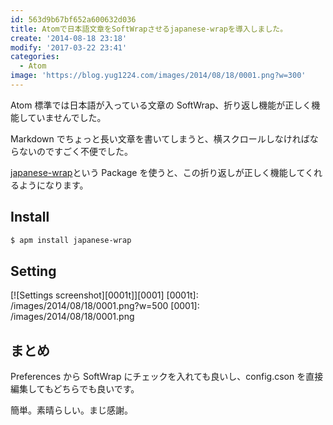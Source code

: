 ```yaml
---
id: 563d9b67bf652a600632d036
title: Atomで日本語文章をSoftWrapさせるjapanese-wrapを導入しました。
create: '2014-08-18 23:18'
modify: '2017-03-22 23:41'
categories:
  - Atom
image: 'https://blog.yug1224.com/images/2014/08/18/0001.png?w=300'
---
```


Atom 標準では日本語が入っている文章の SoftWrap、折り返し機能が正しく機能していませんでした。

Markdown でちょっと長い文章を書いてしまうと、横スクロールしなければならないのですごく不便でした。

[japanese-wrap](https://github.com/raccy/japanese-wrap)という Package を使うと、この折り返しが正しく機能してくれるようになります。

## Install

```bash
$ apm install japanese-wrap
```

## Setting

[![Settings screenshot][0001t]][0001]
[0001t]: /images/2014/08/18/0001.png?w=500
[0001]: /images/2014/08/18/0001.png

## まとめ

Preferences から SoftWrap にチェックを入れても良いし、config.cson を直接編集してもどちらでも良いです。

簡単。素晴らしい。まじ感謝。

<!-- more -->
